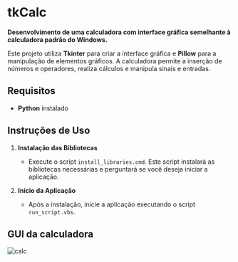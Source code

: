 # tkCalc

**Desenvolvimento de uma calculadora com interface gráfica semelhante à calculadora padrão do Windows.**

Este projeto utiliza **Tkinter** para criar a interface gráfica e **Pillow** para a manipulação de elementos gráficos. A calculadora permite a inserção de números e operadores, realiza cálculos e manipula sinais e entradas.

## Requisitos

- **Python** instalado

## Instruções de Uso

1. **Instalação das Bibliotecas**
   - Execute o script `install_libraries.cmd`. Este script instalará as bibliotecas necessárias e perguntará se você deseja iniciar a aplicação.

2. **Início da Aplicação**
   - Após a instalação, inicie a aplicação executando o script `run_script.vbs`.

## GUI da calculadora
![calc](https://github.com/user-attachments/assets/5fb6d16b-8ca0-4a66-b9c9-2bcdbcbb342a)

